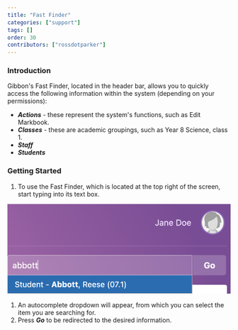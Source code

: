 ```yaml
---
title: "Fast Finder"
categories: ["support"]
tags: []
order: 30
contributors: ["rossdotparker"]
---
```


### Introduction

Gibbon's Fast Finder, located in the header bar, allows you to quickly access the following information within the system (depending on your permissions):

*   ___Actions___ - these represent the system's functions, such as Edit Markbook.
*   ___Classes___ - these are academic groupings, such as Year 8 Science, class 1.
*   ___Staff___
*   ___Students___

### Getting Started

1.  To use the Fast Finder, which is located at the top right of the screen, start typing into its text box.

![Fast Finder](/img/teachers/fast-finder.png)

1.  An autocomplete dropdown will appear, from which you can select the item you are searching for.
2.  Press ___Go___ to be redirected to the desired information.
